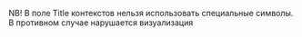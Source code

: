 NB! В поле Title контекстов нельзя использовать специальные символы. В противном случае нарушается визуализация